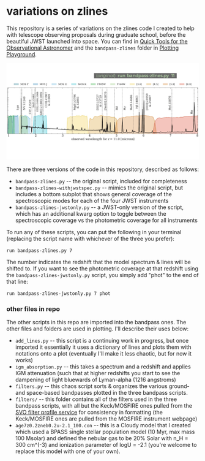 # variations on zlines

This repository is a series of variations on the zlines code I created to help with telescope observing proposals during graduate school, before the beautiful JWST launched into space.  You can find in [Quick Tools for the Observational Astronomer](https://github.com/aibhleog/Quick-Tools-for-the-Observational-Astronomer) and the `bandpass-zlines` folder in [Plotting Playground](https://github.com/aibhleog/plotting-playground).


![visualization of some of the figures](readme-figure.gif)


There are three versions of the code in this repository, described as follows:

* `bandpass-zlines.py` -- the original script, included for completeness
* `bandpass-zlines-withjwstspec.py` -- mimics the original script, but includes a bottom subplot that shows general coverage of the spectroscopic modes for each of the four JWST instruments
* `bandpass-zlines-jwstonly.py` -- a JWST-only version of the script, which has an additional kwarg option to toggle between the spectroscopic coverage vs the photometric coverage for all instruments

To run any of these scripts, you can put the following in your terminal (replacing the script name with whichever of the three you prefer):

```
run bandpass-zlines.py 7
```

The number indicates the redshift that the model spectrum &amp; lines will be shifted to.  If you want to see the photometric coverage at that redshift using the `bandpass-zlines-jwstonly.py` script, you simply add "phot" to the end of that line:

```
run bandpass-zlines-jwstonly.py 7 phot
```


### other files in repo
The other scripts in this repo are imported into the bandpass ones.  The other files and folders are used in plotting. I'll describe their uses below:

* `add_lines.py` -- this script is a continuing work in progress, but once imported it essentially it uses a dictionary of lines and plots them with notations onto a plot (eventually I'll make it less chaotic, but for now it works)
* `igm_absorption.py` -- this takes a spectrum and a redshift and applies IGM attenuation (such that at higher redshifts you start to see the dampening of light bluewards of Lyman-alpha (1216 angstroms)
* `filters.py` -- this chaos script sorts &amp; organizes the various ground- and space-based bandpasses plotted in the three bandpass scripts.
* `filters/` -- this folder contains all of the filters used in the three bandpass scripts, with all but the Keck/MOSFIRE ones pulled from the [SVO filter profile service](http://svo2.cab.inta-csic.es/svo/theory/fps3/) for consistency in formatting (the Keck/MOSFIRE ones are pulled from the MOSFIRE instrument webpage)
* `age7z0.2zneb0.2u-2.1_100.con` -- this is a Cloudy model that I created which used a BPASS single stellar population model (10 Myr, max mass 100 Msolar) and defined the nebular gas to be 20% Solar with n_H = 300 cm^(-3) and ionization parameter of logU = -2.1 (you're welcome to replace this model with one of your own).















